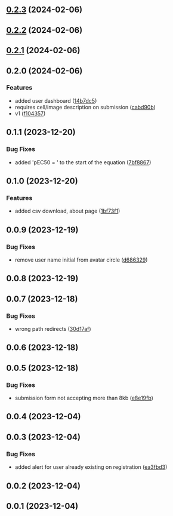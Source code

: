 

## [0.2.3](https://github.com/LABIOQUIM/plasmoia/compare/0.2.2...0.2.3) (2024-02-06)

## [0.2.2](https://github.com/LABIOQUIM/plasmoia/compare/0.2.1...0.2.2) (2024-02-06)

## [0.2.1](https://github.com/LABIOQUIM/plasmoia/compare/0.2.0...0.2.1) (2024-02-06)

## 0.2.0 (2024-02-06)


### Features

* added user dashboard ([14b7dc5](https://github.com/LABIOQUIM/plasmoia/commit/14b7dc5c26228ff4ad6567da35be7f7967dc3dae))
* requires cell/image description on submission ([cabd90b](https://github.com/LABIOQUIM/plasmoia/commit/cabd90bbb22acc89585ea1c8a8a80bec91d936ba))
* v1 ([f104357](https://github.com/LABIOQUIM/plasmoia/commit/f104357101a3b2b8472cd0b452397636e48f381d))

## 0.1.1 (2023-12-20)


### Bug Fixes

* added 'pEC50 = ' to the start of the equation ([7bf8867](https://github.com/LABIOQUIM/plasmoqsar/commit/7bf88675e882fa3fa9c4a09295ade678c2c2e6f3))

## 0.1.0 (2023-12-20)


### Features

* added csv download, about page ([1bf73f1](https://github.com/LABIOQUIM/plasmoqsar/commit/1bf73f14e977bab82a04a29dae2bff3d9729d508))

## 0.0.9 (2023-12-19)


### Bug Fixes

* remove user name initial from avatar circle ([d686329](https://github.com/LABIOQUIM/plasmoqsar/commit/d686329d1b3a2d00ba396e42853294fc2e7109b2))

## 0.0.8 (2023-12-19)

## 0.0.7 (2023-12-18)


### Bug Fixes

* wrong path redirects ([30d17af](https://github.com/LABIOQUIM/plasmoqsar/commit/30d17af9bf321c80a9f0a66b749ad3c0e4fd3200))

## 0.0.6 (2023-12-18)

## 0.0.5 (2023-12-18)


### Bug Fixes

* submission form not accepting more than 8kb ([e8e19fb](https://github.com/LABIOQUIM/plasmoqsar/commit/e8e19fb582fe11af0b726e73c2f1e997bc8ac41d))

## 0.0.4 (2023-12-04)

## 0.0.3 (2023-12-04)


### Bug Fixes

* added alert for user already existing on registration ([ea3fbd3](https://github.com/LABIOQUIM/qsar/commit/ea3fbd32240ca7756f1ff4f66b1c5057b51307c8))

## 0.0.2 (2023-12-04)

## 0.0.1 (2023-12-04)
